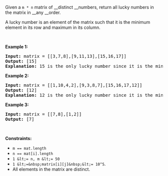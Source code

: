 Given a `` m * n `` matrix of __distinct __numbers, return all lucky numbers in the&nbsp;matrix in __any __order.

A lucky number is an element of the matrix such that it is the minimum element in its row and maximum in its column.

&nbsp;

__Example 1:__

<pre>
<strong>Input:</strong> matrix = [[3,7,8],[9,11,13],[15,16,17]]
<strong>Output:</strong> [15]
<strong>Explanation:</strong> 15 is the only lucky number since it is the minimum in its row and the maximum in its column
</pre>

__Example 2:__

<pre>
<strong>Input:</strong> matrix = [[1,10,4,2],[9,3,8,7],[15,16,17,12]]
<strong>Output:</strong> [12]
<strong>Explanation:</strong> 12 is the only lucky number since it is the minimum in its row and the maximum in its column.
</pre>

__Example 3:__

<pre>
<strong>Input:</strong> matrix = [[7,8],[1,2]]
<strong>Output:</strong> [7]
</pre>

&nbsp;

__Constraints:__

*   `` m == mat.length ``
*   `` n == mat[i].length ``
*   `` 1 &lt;= n, m &lt;= 50 ``
*   `` 1 &lt;=&nbsp;matrix[i][j]&nbsp;&lt;= 10^5 ``.
*   All elements in the matrix are distinct.